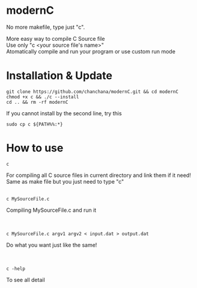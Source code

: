 # modernC
No more makefile, type just "c".

More easy way to compile C Source file<br>
Use only "c <your source file's name>"<br>
Atomatically compile and run your program or use custom run mode

# Installation & Update
```shell
git clone https://github.com/chanchana/modernC.git && cd modernC
chmod +x c && ./c --install
cd .. && rm -rf modernC
```
If you cannot install by the second line, try this
```shell
sudo cp c ${PATH%%:*}
```

# How to use
```shell
c
```
For compiling all C source files in current directory and link them if it need!<br>
Same as make file but you just need to type "c"<br>
<br>
```shell
c MySourceFile.c
```
Compiling MySourceFile.c and run it<br>
<br>
<br>
```shell
c MySourceFile.c argv1 argv2 < input.dat > output.dat
```
Do what you want just like the same!<br>
<br>
<br>
```shell
c -help
```
To see all detail<br>
<br>
